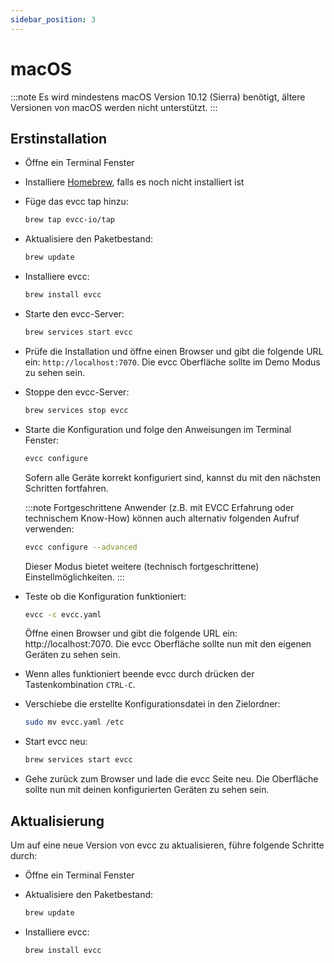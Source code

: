 ```yaml
---
sidebar_position: 3
---
```


# macOS

:::note
Es wird mindestens macOS Version 10.12 (Sierra) benötigt, ältere Versionen von macOS werden nicht unterstützt.
:::

## Erstinstallation

- Öffne ein Terminal Fenster
- Installiere [Homebrew](https://brew.sh), falls es noch nicht installiert ist
- Füge das evcc tap hinzu:

  ```sh
  brew tap evcc-io/tap
  ```

- Aktualisiere den Paketbestand:

  ```sh
  brew update
  ```

- Installiere evcc:

  ```sh
  brew install evcc
  ```

- Starte den evcc-Server:

  ```sh
  brew services start evcc
  ```

- Prüfe die Installation und öffne einen Browser und gibt die folgende URL ein: `http://localhost:7070`. Die evcc Oberfläche sollte im Demo Modus zu sehen sein.
- Stoppe den evcc-Server:

  ```sh
  brew services stop evcc
  ```

- Starte die Konfiguration und folge den Anweisungen im Terminal Fenster:

  ```sh
  evcc configure
  ```

  Sofern alle Geräte korrekt konfiguriert sind, kannst du mit den nächsten Schritten fortfahren.

  :::note
  Fortgeschrittene Anwender (z.B. mit EVCC Erfahrung oder technischem Know-How) können auch alternativ folgenden Aufruf verwenden:

  ```sh
  evcc configure --advanced
  ```

  Dieser Modus bietet weitere (technisch fortgeschrittene) Einstellmöglichkeiten.
  :::

- Teste ob die Konfiguration funktioniert:

  ```sh
  evcc -c evcc.yaml
  ```

  Öffne einen Browser und gibt die folgende URL ein: http://localhost:7070. Die evcc Oberfläche sollte nun mit den eigenen Geräten zu sehen sein.

- Wenn alles funktioniert beende evcc durch drücken der Tastenkombination `CTRL-C`.

- Verschiebe die erstellte Konfigurationsdatei in den Zielordner:

  ```sh
  sudo mv evcc.yaml /etc
  ```

- Start evcc neu:

  ```sh
  brew services start evcc
  ```

- Gehe zurück zum Browser und lade die evcc Seite neu. Die Oberfläche sollte nun mit deinen konfigurierten Geräten zu sehen sein.

## Aktualisierung

Um auf eine neue Version von evcc zu aktualisieren, führe folgende Schritte durch:

- Öffne ein Terminal Fenster
- Aktualisiere den Paketbestand:

  ```sh
  brew update
  ```

- Installiere evcc:

  ```sh
  brew install evcc
  ```
